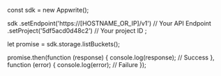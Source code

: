 const sdk = new Appwrite();

sdk
    .setEndpoint('https://[HOSTNAME_OR_IP]/v1') // Your API Endpoint
    .setProject('5df5acd0d48c2') // Your project ID
;

let promise = sdk.storage.listBuckets();

promise.then(function (response) {
    console.log(response); // Success
}, function (error) {
    console.log(error); // Failure
});